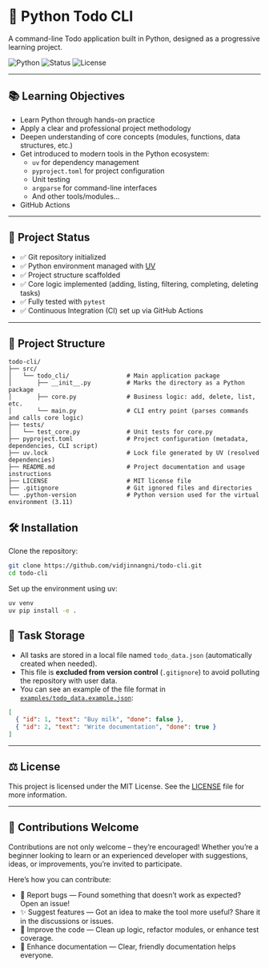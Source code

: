# 📝 Python Todo CLI

A command-line Todo application built in Python, designed as a progressive learning project.


![Python](https://img.shields.io/badge/Python-3.11-blue?logo=python)
![Status](https://img.shields.io/badge/status-in%20progress-yellow)
![License](https://img.shields.io/badge/license-MIT-green)

---

## 📚 Learning Objectives

- Learn Python through hands-on practice  
- Apply a clear and professional project methodology  
- Deepen understanding of core concepts (modules, functions, data structures, etc.)  
- Get introduced to modern tools in the Python ecosystem:  
  - `uv` for dependency management  
  - `pyproject.toml` for project configuration  
  - Unit testing  
  - `argparse` for command-line interfaces
  - And other tools/modules...
- GitHub Actions

---

## 🚀 Project Status

- ✅ Git repository initialized  
- ✅ Python environment managed with [UV](https://github.com/astral-sh/uv)  
- ✅ Project structure scaffolded  
- ✅ Core logic implemented (adding, listing, filtering, completing, deleting tasks)  
- ✅ Fully tested with `pytest`  
- ✅ Continuous Integration (CI) set up via GitHub Actions

---

## 📂 Project Structure

```
todo-cli/
├── src/
│   └── todo_cli/                # Main application package
│       ├── __init__.py          # Marks the directory as a Python package
│       ├── core.py              # Business logic: add, delete, list, etc.
│       └── main.py              # CLI entry point (parses commands and calls core logic)
├── tests/
│   └── test_core.py             # Unit tests for core.py
├── pyproject.toml               # Project configuration (metadata, dependencies, CLI script)
├── uv.lock                      # Lock file generated by UV (resolved dependencies)
├── README.md                    # Project documentation and usage instructions
├── LICENSE                      # MIT license file
├── .gitignore                   # Git ignored files and directories
└── .python-version              # Python version used for the virtual environment (3.11)
```

## 🛠️ Installation

Clone the repository:

```bash
git clone https://github.com/vidjinnangni/todo-cli.git
cd todo-cli
```

Set up the environment using uv:

```bash
uv venv
uv pip install -e .
```

## 📁 Task Storage

- All tasks are stored in a local file named `todo_data.json` (automatically created when needed).
- This file is **excluded from version control** (`.gitignore`) to avoid polluting the repository with user data.
- You can see an example of the file format in [`examples/todo_data.example.json`](examples/todo_data.example.json):

```json
[
  { "id": 1, "text": "Buy milk", "done": false },
  { "id": 2, "text": "Write documentation", "done": true }
]
```


---

## ⚖️ License

This project is licensed under the MIT License.
See the [LICENSE](/LICENSE) file for more information.


---

## 🙌 Contributions Welcome

Contributions are not only welcome – they’re encouraged! Whether you’re a beginner looking to learn or an experienced developer with suggestions, ideas, or improvements, you’re invited to participate.

Here’s how you can contribute:

- 🐛 Report bugs — Found something that doesn’t work as expected? Open an issue!
- ✨ Suggest features — Got an idea to make the tool more useful? Share it in the discussions or issues.
- 🧹 Improve the code — Clean up logic, refactor modules, or enhance test coverage.
- 📝 Enhance documentation — Clear, friendly documentation helps everyone.